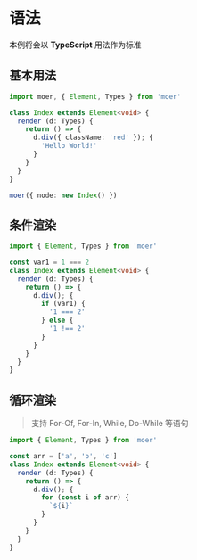# 语法

本例将会以 **TypeScript** 用法作为标准

## 基本用法

```typescript
import moer, { Element, Types } from 'moer'

class Index extends Element<void> {
  render (d: Types) {
    return () => {
      d.div({ className: 'red' }); {
        'Hello World!'
      }
    }
  }
}

moer({ node: new Index() })
```

## 条件渲染

```typescript
import { Element, Types } from 'moer'

const var1 = 1 === 2
class Index extends Element<void> {
  render (d: Types) {
    return () => {
      d.div(); {
        if (var1) {
          '1 === 2'
        } else {
          '1 !== 2'
        }
      }
    }
  }
}
```

## 循环渲染

> 支持 For-Of, For-In, While, Do-While 等语句

```typescript
import { Element, Types } from 'moer'

const arr = ['a', 'b', 'c']
class Index extends Element<void> {
  render (d: Types) {
    return () => {
      d.div(); {
        for (const i of arr) {
          `${i}`
        }
      }
    }
  }
}
```
